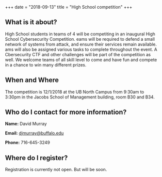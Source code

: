 +++
date = "2018-09-13"
title = "High School competition"
+++


What is it about?
------

High School students in teams of 4 will be competiting in an inaugural High School Cybersecurity Competition. eams will be required to defend a small network of systems from attack, and ensure their services remain available. ams will also be assigned various tasks to complete throughout the event. A Cbersecurity CTF and other challenges will be part of the competition as well. We welcome teams of all skill level to come and have fun and compete in a chance to win many different prizes. 


When and Where
------

The competition is 12/1/2018 at the UB North Campus from 9:30am to 3:30pm in the Jacobs School of Management building, room B30 and B34.


Who do I contact for more information?
------

**Name:** David Murray

**Email:** djmurray@buffalo.edu

**Phone:** 716-645-3249


Where do I register? 
------

Registration is currently not open. But will be soon. 














